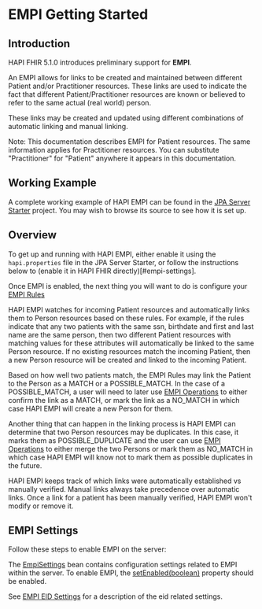 # EMPI Getting Started

## Introduction

HAPI FHIR 5.1.0 introduces preliminary support for **EMPI**.

An EMPI allows for links to be created and maintained between different Patient and/or Practitioner resources. These links are used to indicate the fact that different Patient/Practitioner resources are known or believed to refer to the same actual (real world) person.

These links may be created and updated using different combinations of automatic linking and manual linking.

Note: This documentation describes EMPI for Patient resources. The same information applies for Practitioner resources.  You can substitute "Practitioner" for "Patient" anywhere it appears in this documentation.

## Working Example

A complete working example of HAPI EMPI can be found in the [JPA Server Starter](/hapi-fhir/docs/server_jpa/get_started.html) project. You may wish to browse its source to see how it is set up.

## Overview

To get up and running with HAPI EMPI, either enable it using the `hapi.properties` file in the JPA Server Starter, or follow the instructions below to (enable it in HAPI FHIR directly)[#empi-settings].  

Once EMPI is enabled, the next thing you will want to do is configure your [EMPI Rules](/hapi-fhir/docs/server_jpa_empi/empi_rules.html)

HAPI EMPI watches for incoming Patient resources and automatically links them to Person resources based on these rules.  For example, if the rules indicate that any two patients with the same ssn, birthdate and first and last name are the same person, then two different Patient resources with matching values for these attributes will automatically be linked to the same Person resource.  If no existing resources match the incoming Patient, then a new Person resource will be created and linked to the incoming Patient.

Based on how well two patients match, the EMPI Rules may link the Patient to the Person as a MATCH or a POSSIBLE_MATCH.  In the case of a POSSIBLE_MATCH, a user will need to later use [EMPI Operations](/hapi-fhir/docs/server_jpa_empi/empi_operations.html) to either confirm the link as a MATCH, or mark the link as a NO_MATCH in which case HAPI EMPI will create a new Person for them.

Another thing that can happen in the linking process is HAPI EMPI can determine that two Person resources may be duplicates.  In this case, it marks them as POSSIBLE_DUPLICATE and the user can use [EMPI Operations](/hapi-fhir/docs/server_jpa_empi/empi_operations.html) to either merge the two Persons or mark them as NO_MATCH in which case HAPI EMPI will know not to mark them as possible duplicates in the future.

HAPI EMPI keeps track of which links were automatically established vs manually verified.  Manual links always take precedence over automatic links.  Once a link for a patient has been manually verified, HAPI EMPI won't modify or remove it.

## EMPI Settings

Follow these steps to enable EMPI on the server:

The [EmpiSettings](/hapi-fhir/apidocs/hapi-fhir-server-empi/ca/uhn/fhir/empi/rules/config/EmpiSettings.html) bean contains configuration settings related to EMPI within the server. To enable EMPI, the [setEnabled(boolean)](/hapi-fhir/apidocs/hapi-fhir-server-empi/ca/uhn/fhir/empi/rules/config/EmpiSettings.html#setEnabled(boolean)) property should be enabled.

See [EMPI EID Settings](/hapi-fhir/docs/server_jpa_empi/empi_eid.html#empi-eid-settings) for a description of the eid related settings.
